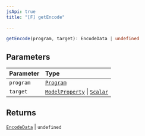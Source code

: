 ```yaml
---
jsApi: true
title: "[F] getEncode"

---
```

```ts
getEncode(program, target): EncodeData | undefined
```

## Parameters

| Parameter | Type |
| :------ | :------ |
| `program` | [`Program`](../interfaces/Program.md) |
| `target` | [`ModelProperty`](../interfaces/ModelProperty.md) \| [`Scalar`](../interfaces/Scalar.md) |

## Returns

[`EncodeData`](../interfaces/EncodeData.md) \| `undefined`
